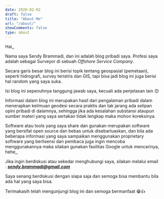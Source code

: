 ```yaml
---
date: 2020-02-02
draft: false
title: "About Me"
url: "/about/"
showComments: false
type: about
---
```

Hai,,

Nama saya Sendy Brammadi, dan ini adalah blog pribadi saya. Profesi saya adalah sebagai Surveyor di sebuah *Offshore Service Company*.

Secara garis besar blog ini berisi topik tentang geospasial  (pemetaan), seperti hidrografi, survey teristris dan GIS, tapi bisa jadi blog ini juga berisi hal random yang saya suka.

Isi blog ini sepenuhnya tanggung jawab saya, kecuali ada penjelasan lain 😊

Informasi  dalam blog ini merupakan hasil dari pengalaman pribadi  dalam menerapkan keilmuan geodesi secara praktis dan tak jarang ada  selipan opini pribadi di  dalamnya, sehingga jika ada kesalahan  substansi ataupun sumber materi yang saya sertakan tidak lengkap maka  mohon koreksinya. 

Software atau tools yang saya share dan gunakan merupakan software  yang bersifat open source dan bebas untuk disebarluaskan, dan bila ada  beberapa informasi yang saya sampaikan menggunakan proprietary software  yang berlisensi dan pembaca juga ingin mencoba  menggunakannya maka  silakan gunakan fasilitas Google untuk mencarinya, hehe,,

Jika ingin berdiskusi atau sekedar menghubungi saya, silakan melalui email : ***sendy.brammadi@gmail.com***

Saya senang berdiskusi dengan siapa saja dan semoga bisa membantu bila ada hal yang saya bisa.

Terimakasih telah mengunjungi blog ini dan semoga bermanfaat 😁👍